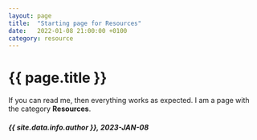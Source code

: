```yaml
---
layout: page
title:  "Starting page for Resources"
date:   2022-01-08 21:00:00 +0100
category: resource
---
```


# {{ page.title }}
If you can read me, then everything works as expected. I am a page with the category **Resources**.

##### {{ site.data.info.author }}, 2023-JAN-08
